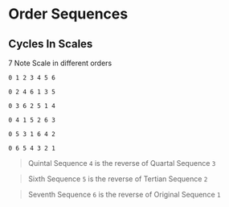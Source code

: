# Order Sequences

## Cycles In Scales

7 Note Scale in different orders

~~~
0 1 2 3 4 5 6

0 2 4 6 1 3 5

0 3 6 2 5 1 4

0 4 1 5 2 6 3

0 5 3 1 6 4 2

0 6 5 4 3 2 1
~~~

> Quintal Sequence `4` is the reverse of Quartal Sequence `3`

> Sixth Sequence `5` is the reverse of Tertian Sequence `2`

> Seventh Sequence `6` is the reverse of Original Sequence `1`